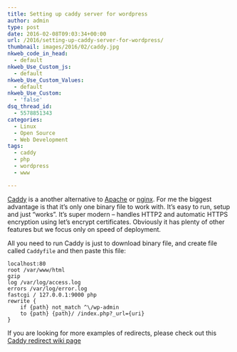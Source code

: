 ```yaml
---
title: Setting up caddy server for wordpress
author: admin
type: post
date: 2016-02-08T09:03:34+00:00
url: /2016/setting-up-caddy-server-for-wordpress/
thumbnail: images/2016/02/caddy.jpg
nkweb_code_in_head:
  - default
nkweb_Use_Custom_js:
  - default
nkweb_Use_Custom_Values:
  - default
nkweb_Use_Custom:
  - 'false'
dsq_thread_id:
  - 5578851343
categories:
  - Linux
  - Open Source
  - Web Development
tags:
  - caddy
  - php
  - wordpress
  - www

---
```

[Caddy](https://caddyserver.com) is a another alternative to [Apache](https://httpd.apache.org) or [nginx](http://nginx.org). For me the biggest advantage is that it’s only one binary file to work with. It’s easy to run, setup and just “works”. It’s super modern – handles HTTP2 and automatic HTTPS encryption using let’s encrypt certificates. Obviously it has plenty of other features but we focus only on speed of deployment.

<!--more-->

All you need to run Caddy is just to download binary file, and create file called `Caddyfile` and then paste this file:

```
localhost:80
root /var/www/html
gzip
log /var/log/access.log
errors /var/log/error.log
fastcgi / 127.0.0.1:9000 php
rewrite {
    if {path} not_match ^\/wp-admin
    to {path} {path}/ /index.php?_url={uri}
}
```


If you are looking for more examples of redirects, please check out this [Caddy redirect wiki page](https://github.com/mholt/caddy/wiki/Troubleshooting-PHP-FPM-and-FastCGI)